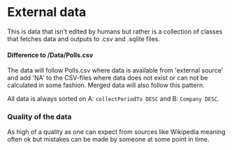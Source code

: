 External data
===

This is data that isn't edited by humans but rather is a collection of classes that fetches data and outputs to .csv and .sqlite files.

#### Difference to /Data/Polls.csv
The data will follow Polls.csv where data is available from 'external source' and add 'NA' to the CSV-files where data does not exist or can not be calculated in some fashion. Merged data will also follow this pattern.

All data is always sorted on A: `collectPeriodTo DESC` and B: `Company DESC`.

### Quality of the data
As high of a quality as one can expect from sources like Wikipedia meaning often ok but mistakes can be made by someone at some point in time.
